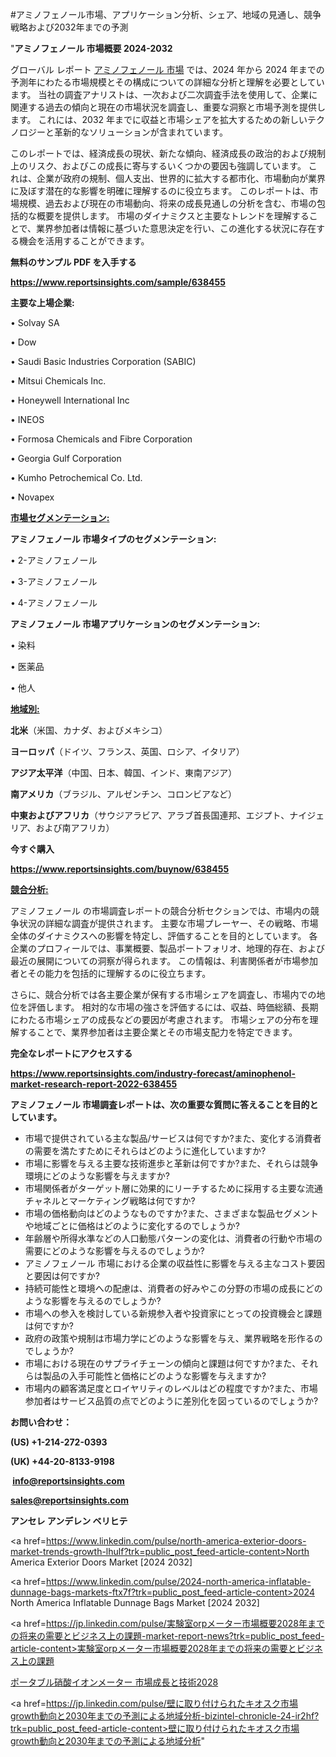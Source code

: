 #アミノフェノール市場、アプリケーション分析、シェア、地域の見通し、競争戦略および2032年までの予測

"<strong>アミノフェノール 市場概要 2024-2032</strong>

グローバル レポート <a href=https://www.reportsinsights.com/sample/638455>アミノフェノール 市場</a> では、2024 年から 2024 年までの予測年にわたる市場規模とその構成についての詳細な分析と理解を必要としています。 当社の調査アナリストは、一次および二次調査手法を使用して、企業に関連する過去の傾向と現在の市場状況を調査し、重要な洞察と市場予測を提供します。 これには、2032 年までに収益と市場シェアを拡大​​するための新しいテクノロジーと革新的なソリューションが含まれています。

このレポートでは、経済成長の現状、新たな傾向、経済成長の政治的および規制上のリスク、およびこの成長に寄与するいくつかの要因も強調しています。 これは、企業が政府の規制、個人支出、世界的に拡大する都市化、市場動向が業界に及ぼす潜在的な影響を明確に理解するのに役立ちます。 このレポートは、市場規模、過去および現在の市場動向、将来の成長見通しの分析を含む、市場の包括的な概要を提供します。 市場のダイナミクスと主要なトレンドを理解することで、業界参加者は情報に基づいた意思決定を行い、この進化する状況に存在する機会を活用することができます。

<strong><b>無料のサンプル PDF を入手する</b></strong>

<a href=https://www.reportsinsights.com/sample/638455><strong><u>https://www.reportsinsights.com/sample/638455</u></strong></a>

<strong>主要な上場企業:</strong>

• Solvay SA

• Dow

• Saudi Basic Industries Corporation (SABIC)

• Mitsui Chemicals Inc.

• Honeywell International Inc

• INEOS

• Formosa Chemicals and Fibre Corporation

• Georgia Gulf Corporation

• Kumho Petrochemical Co. Ltd.

• Novapex

<strong><u>市場セグメンテーション</u></strong><strong><u>:</u></strong>

<strong>アミノフェノール 市場タイプのセグメンテーション:</strong>

• 2-アミノフェノール

• 3-アミノフェノール

• 4-アミノフェノール

<strong>アミノフェノール 市場アプリケーションのセグメンテーション:</strong>

• 染料

• 医薬品

• 他人

<strong><u>地域別</u></strong><strong><u>:</u></strong>

<strong>北米</strong>（米国、カナダ、およびメキシコ）

<strong>ヨーロッパ</strong>（ドイツ、フランス、英国、ロシア、イタリア）

<strong>アジア太平洋</strong>（中国、日本、韓国、インド、東南アジア）

<strong>南アメリカ</strong>（ブラジル、アルゼンチン、コロンビアなど）

<strong>中東およびアフリカ</strong>（サウジアラビア、アラブ首長国連邦、エジプト、ナイジェリア、および南アフリカ）

<strong>今すぐ購入</strong>

<a href=https://www.reportsinsights.com/buynow/638455><strong><u>https://www.reportsinsights.com/buynow/638455</u></strong></a>

<strong><u>競合分析:</u></strong>

アミノフェノール の市場調査レポートの競合分析セクションでは、市場内の競争状況の詳細な調査が提供されます。 主要な市場プレーヤー、その戦略、市場全体のダイナミクスへの影響を特定し、評価することを目的としています。 各企業のプロフィールでは、事業概要、製品ポートフォリオ、地理的存在、および最近の展開についての洞察が得られます。 この情報は、利害関係者が市場参加者とその能力を包括的に理解するのに役立ちます。

さらに、競合分析では各主要企業が保有する市場シェアを調査し、市場内での地位を評価します。 相対的な市場の強さを評価するには、収益、時価総額、長期にわたる市場シェアの成長などの要因が考慮されます。 市場シェアの分布を理解することで、業界参加者は主要企業とその市場支配力を特定できます。

<strong>完全なレポートにアクセスする</strong>

<a href=https://www.reportsinsights.com/industry-forecast/aminophenol-market-research-report-2022-638455><strong><u><b>https://www.reportsinsights.com/industry-forecast/aminophenol-market-research-report-2022-638455</b></u></strong></a>

<strong><b>アミノフェノール 市場調査レポートは、次の重要な質問に答えることを目的としています。</b></strong>
<ul>
  <li>市場で提供されている主な製品/サービスは何ですか?また、変化する消費者の需要を満たすためにそれらはどのように進化していますか?</li>
  <li>市場に影響を与える主要な技術進歩と革新は何ですか?また、それらは競争環境にどのような影響を与えますか?</li>
  <li>市場関係者がターゲット層に効果的にリーチするために採用する主要な流通チャネルとマーケティング戦略は何ですか?</li>
  <li>市場の価格動向はどのようなものですか?また、さまざまな製品セグメントや地域ごとに価格はどのように変化するのでしょうか?</li>
  <li>年齢層や所得水準などの人口動態パターンの変化は、消費者の行動や市場の需要にどのような影響を与えるのでしょうか?</li>
  <li>アミノフェノール 市場における企業の収益性に影響を与える主なコスト要因と要因は何ですか?</li>
  <li>持続可能性と環境への配慮は、消費者の好みやこの分野の市場の成長にどのような影響を与えるのでしょうか?</li>
  <li>市場への参入を検討している新規参入者や投資家にとっての投資機会と課題は何ですか?</li>
  <li>政府の政策や規制は市場力学にどのような影響を与え、業界戦略を形作るのでしょうか?</li>
  <li>市場における現在のサプライチェーンの傾向と課題は何ですか?また、それらは製品の入手可能性と価格にどのような影響を与えますか?</li>
  <li>市場内の顧客満足度とロイヤリティのレベルはどの程度ですか?また、市場参加者はサービス品質の点でどのように差別化を図っているのでしょうか?</li>
</ul>
<strong>お問い合わせ：</strong>

<strong>(US) +1-214-272-0393</strong>

<strong>(UK) +44-20-8133-9198</strong>

<strong> </strong><a href=info@reportsinsights.com><strong><u>info@reportsinsights.com</u></strong></a>

<a href=sales@reportsinsights.com><strong><u>sales@reportsinsights.com</u></strong></a>

<strong>アンセレ アンデレン ベリヒテ</strong>

<a href=https://www.linkedin.com/pulse/north-america-exterior-doors-market-trends-growth-lhulf?trk=public_post_feed-article-content>North America Exterior Doors Market [2024 2032]</a>

<a href=https://www.linkedin.com/pulse/2024-north-america-inflatable-dunnage-bags-markets-ftx7f?trk=public_post_feed-article-content>2024 North America Inflatable Dunnage Bags Market [2024 2032]</a>

<a href=https://jp.linkedin.com/pulse/実験室orpメーター市場概要2028年までの将来の需要とビジネス上の課題-market-report-news?trk=public_post_feed-article-content>実験室orpメーター市場概要2028年までの将来の需要とビジネス上の課題</a>

<a href=https://www.linkedin.com/pulse/ポータブル硝酸イオンメーター-市場成長と技術2028-market-reports-outlook-360/>ポータブル硝酸イオンメーター 市場成長と技術2028</a>

<a href=https://jp.linkedin.com/pulse/壁に取り付けられたキオスク市場growth動向と2030年までの予測による地域分析-bizintel-chronicle-24-ir2hf?trk=public_post_feed-article-content>壁に取り付けられたキオスク市場growth動向と2030年までの予測による地域分析</a>"
